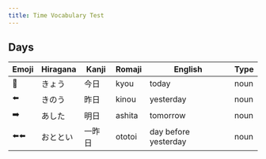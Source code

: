 ```yaml
---
title: Time Vocabulary Test
---
```


## Days

| Emoji | Hiragana | Kanji | Romaji | English | Type |
|-------|----------|-------|--------|---------|------|
| 📅 | きょう | 今日 | kyou | today | noun |
| ⬅️ | きのう | 昨日 | kinou | yesterday | noun |
| ➡️ | あした | 明日 | ashita | tomorrow | noun |
| ⬅️⬅️ | おととい | 一昨日 | ototoi | day before yesterday | noun |

